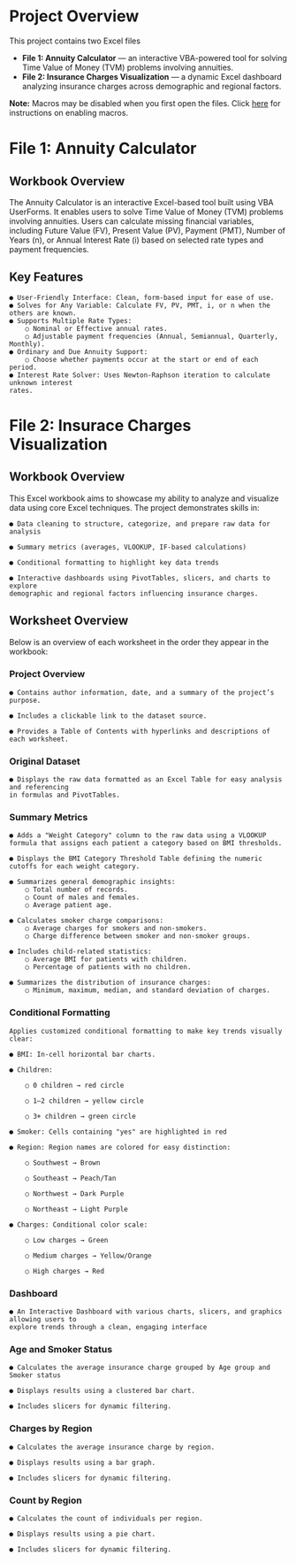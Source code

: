 # Project Overview

This project contains two Excel files 

- **File 1: Annuity Calculator** — an interactive VBA-powered tool for solving Time Value of Money (TVM) problems involving annuities.
- **File 2: Insurance Charges Visualization** — a dynamic Excel dashboard analyzing insurance charges across demographic and regional factors.

**Note:** Macros may be disabled when you first open the files. Click [here](https://support.microsoft.com/en-us/topic/a-potentially-dangerous-macro-has-been-blocked-0952faa0-37e7-4316-b61d-5b5ed6024216) for instructions on enabling macros.




# File 1: Annuity Calculator 

## Workbook Overview

The Annuity Calculator is an interactive Excel-based tool built using VBA UserForms. It
enables users to solve Time Value of Money (TVM) problems involving annuities. Users can
calculate missing financial variables, including Future Value (FV), Present Value (PV),
Payment (PMT), Number of Years (n), or Annual Interest Rate (i) based on selected rate
types and payment frequencies.

## Key Features

```
● User-Friendly Interface: Clean, form-based input for ease of use.
● Solves for Any Variable: Calculate FV, PV, PMT, i, or n when the others are known.
● Supports Multiple Rate Types:
    ○ Nominal or Effective annual rates.
    ○ Adjustable payment frequencies (Annual, Semiannual, Quarterly, Monthly).
● Ordinary and Due Annuity Support:
    ○ Choose whether payments occur at the start or end of each period.
● Interest Rate Solver: Uses Newton-Raphson iteration to calculate unknown interest
rates.
```


# File 2: Insurace Charges Visualization 

## Workbook Overview

This Excel workbook aims to showcase my ability to analyze and visualize data using core Excel techniques. The project demonstrates skills in:

```
● Data cleaning to structure, categorize, and prepare raw data for analysis

● Summary metrics (averages, VLOOKUP, IF-based calculations)

● Conditional formatting to highlight key data trends

● Interactive dashboards using PivotTables, slicers, and charts to explore
demographic and regional factors influencing insurance charges.
```

## Worksheet Overview

Below is an overview of each worksheet in the order they appear in the workbook:

### Project Overview

```
● Contains author information, date, and a summary of the project’s purpose.

● Includes a clickable link to the dataset source.

● Provides a Table of Contents with hyperlinks and descriptions of each worksheet.
```

### Original Dataset

```
● Displays the raw data formatted as an Excel Table for easy analysis and referencing
in formulas and PivotTables.
```

### Summary Metrics

```
● Adds a "Weight Category" column to the raw data using a VLOOKUP formula that assigns each patient a category based on BMI thresholds.

● Displays the BMI Category Threshold Table defining the numeric cutoffs for each weight category.

● Summarizes general demographic insights:
    ○ Total number of records.
    ○ Count of males and females.
    ○ Average patient age.

● Calculates smoker charge comparisons:
    ○ Average charges for smokers and non-smokers.
    ○ Charge difference between smoker and non-smoker groups.

● Includes child-related statistics:
    ○ Average BMI for patients with children.
    ○ Percentage of patients with no children.

● Summarizes the distribution of insurance charges:
    ○ Minimum, maximum, median, and standard deviation of charges.
```


### Conditional Formatting

```
Applies customized conditional formatting to make key trends visually clear:

● BMI: In-cell horizontal bar charts.

● Children:

    ○ 0 children → red circle 
   
    ○ 1–2 children → yellow circle 

    ○ 3+ children → green circle

● Smoker: Cells containing "yes" are highlighted in red 

● Region: Region names are colored for easy distinction:

    ○ Southwest → Brown

    ○ Southeast → Peach/Tan

    ○ Northwest → Dark Purple

    ○ Northeast → Light Purple

● Charges: Conditional color scale:

    ○ Low charges → Green

    ○ Medium charges → Yellow/Orange

    ○ High charges → Red
```

### Dashboard

```
● An Interactive Dashboard with various charts, slicers, and graphics allowing users to
explore trends through a clean, engaging interface
```

### Age and Smoker Status

```
● Calculates the average insurance charge grouped by Age group and Smoker status

● Displays results using a clustered bar chart.

● Includes slicers for dynamic filtering.
```

### Charges by Region

```
● Calculates the average insurance charge by region.

● Displays results using a bar graph.

● Includes slicers for dynamic filtering.
```

### Count by Region

```
● Calculates the count of individuals per region.

● Displays results using a pie chart.

● Includes slicers for dynamic filtering.
```

